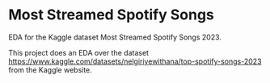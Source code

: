 # Most Streamed Spotify Songs

EDA for the Kaggle dataset Most Streamed Spotify Songs 2023.

This project does an EDA over the dataset https://www.kaggle.com/datasets/nelgiriyewithana/top-spotify-songs-2023 from the Kaggle website.
